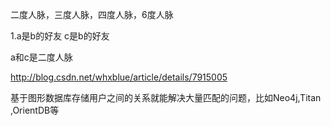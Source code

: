 ﻿二度人脉，三度人脉，四度人脉，6度人脉


1.a是b的好友  c是b的好友

a和c是二度人脉

http://blog.csdn.net/whxblue/article/details/7915005

基于图形数据库存储用户之间的关系就能解决大量匹配的问题，比如Neo4j,Titan ,OrientDB等